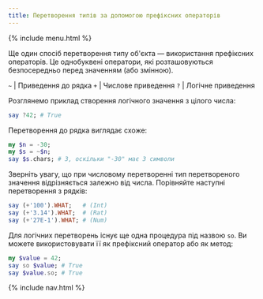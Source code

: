 ```yaml
---
title: Перетворення типів за допомогою префіксних операторів
---
```


{% include menu.html %}

Ще один спосіб перетворення типу об'єкта — використання префіксних операторів. Це однобуквені оператори, які розташовуються безпосередньо перед значенням (або змінною).

`~` | Приведення до рядка
`+` | Числове приведення
`?` | Логічне приведення

Розглянемо приклад створення логічного значення з цілого числа:

```raku
say ?42; # True
```

Перетворення до рядка виглядає схоже:

```raku
my $n = -30;
my $s = ~$n;
say $s.chars; # 3, оскільки "-30" має 3 символи
```

Зверніть увагу, що при числовому перетворенні тип перетвореного значення відрізняється залежно від числа. Порівняйте наступні перетворення з рядків:

```raku
say (+'100').WHAT;   # (Int)
say (+'3.14').WHAT;  # (Rat)
say (+'27E-1').WHAT; # (Num)
```

Для логічних перетворень існує ще одна процедура під назвою `so`. Ви можете використовувати її як префіксний оператор або як метод:

```raku
my $value = 42;
say so $value; # True
say $value.so; # True
```

{% include nav.html %}